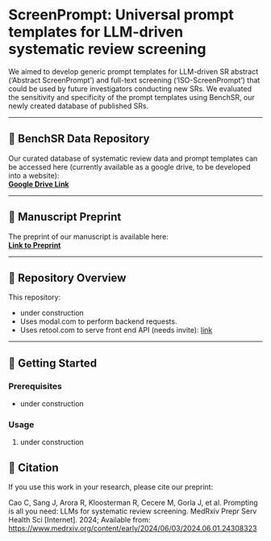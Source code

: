 # ScreenPrompt: Universal prompt templates for LLM-driven systematic review screening


We aimed to develop generic prompt templates for LLM-driven SR abstract (‘Abstract ScreenPrompt’) and full-text screening (‘ISO-ScreenPrompt’) that could be used by future investigators conducting new SRs. We evaluated the sensitivity and specificity of the prompt templates using BenchSR, our newly created database of published SRs.


---

## 📂 BenchSR Data Repository
Our curated database of systematic review data and prompt templates can be accessed here (currently available as a google drive, to be developed into a website):  
[**Google Drive Link**](#)  

---

## 📄 Manuscript Preprint
The preprint of our manuscript is available here:  
[**Link to Preprint**](https://www.medrxiv.org/content/10.1101/2024.06.01.24308323v1)  


---

## 🔧 Repository Overview
This repository:
- under construction
- Uses modal.com to perform backend requests. 
- Uses retool.com to serve front end API (needs invite): [link](#https://jzsang.retool.com/apps/31a31416-c19a-11ee-9b48-330b639442e6/Jason%20Sang%20-%20Feb%2001%2C%202024%20-%2011%3A10%3A49PM)

---

## 🚀 Getting Started
### Prerequisites
- under construction

### Usage
1. under construction


## 📝 Citation
If you use this work in your research, please cite our preprint:

Cao C, Sang J, Arora R, Kloosterman R, Cecere M, Gorla J, et al. Prompting is all you need: LLMs for systematic review screening. MedRxiv Prepr Serv Health Sci [Internet]. 2024; Available from: https://www.medrxiv.org/content/early/2024/06/03/2024.06.01.24308323




